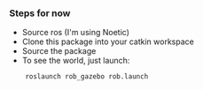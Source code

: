 ### Steps for now
- Source ros (I'm using Noetic)
- Clone this package into your catkin workspace
- Source the package
- To see the world, just launch:
```bash
    roslaunch rob_gazebo rob.launch
```

